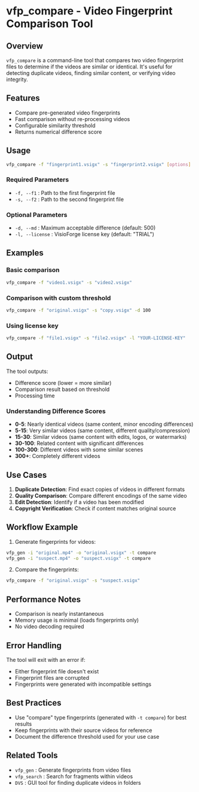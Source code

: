 # vfp_compare - Video Fingerprint Comparison Tool

## Overview

`vfp_compare` is a command-line tool that compares two video fingerprint files to determine if the videos are similar or identical. It's useful for detecting duplicate videos, finding similar content, or verifying video integrity.

## Features

- Compare pre-generated video fingerprints
- Fast comparison without re-processing videos
- Configurable similarity threshold
- Returns numerical difference score

## Usage

```bash
vfp_compare -f "fingerprint1.vsigx" -s "fingerprint2.vsigx" [options]
```

### Required Parameters

- `-f, --f1` : Path to the first fingerprint file
- `-s, --f2` : Path to the second fingerprint file

### Optional Parameters

- `-d, --md` : Maximum acceptable difference (default: 500)
- `-l, --license` : VisioForge license key (default: "TRIAL")

## Examples

### Basic comparison
```bash
vfp_compare -f "video1.vsigx" -s "video2.vsigx"
```

### Comparison with custom threshold
```bash
vfp_compare -f "original.vsigx" -s "copy.vsigx" -d 100
```

### Using license key
```bash
vfp_compare -f "file1.vsigx" -s "file2.vsigx" -l "YOUR-LICENSE-KEY"
```

## Output

The tool outputs:
- Difference score (lower = more similar)
- Comparison result based on threshold
- Processing time

### Understanding Difference Scores

- **0-5**: Nearly identical videos (same content, minor encoding differences)
- **5-15**: Very similar videos (same content, different quality/compression)
- **15-30**: Similar videos (same content with edits, logos, or watermarks)
- **30-100**: Related content with significant differences
- **100-300**: Different videos with some similar scenes
- **300+**: Completely different videos

## Use Cases

1. **Duplicate Detection**: Find exact copies of videos in different formats
2. **Quality Comparison**: Compare different encodings of the same video
3. **Edit Detection**: Identify if a video has been modified
4. **Copyright Verification**: Check if content matches original source

## Workflow Example

1. Generate fingerprints for videos:
```bash
vfp_gen -i "original.mp4" -o "original.vsigx" -t compare
vfp_gen -i "suspect.mp4" -o "suspect.vsigx" -t compare
```

2. Compare the fingerprints:
```bash
vfp_compare -f "original.vsigx" -s "suspect.vsigx"
```

## Performance Notes

- Comparison is nearly instantaneous
- Memory usage is minimal (loads fingerprints only)
- No video decoding required

## Error Handling

The tool will exit with an error if:
- Either fingerprint file doesn't exist
- Fingerprint files are corrupted
- Fingerprints were generated with incompatible settings

## Best Practices

- Use "compare" type fingerprints (generated with `-t compare`) for best results
- Keep fingerprints with their source videos for reference
- Document the difference threshold used for your use case

## Related Tools

- `vfp_gen` : Generate fingerprints from video files
- `vfp_search` : Search for fragments within videos
- `DVS` : GUI tool for finding duplicate videos in folders